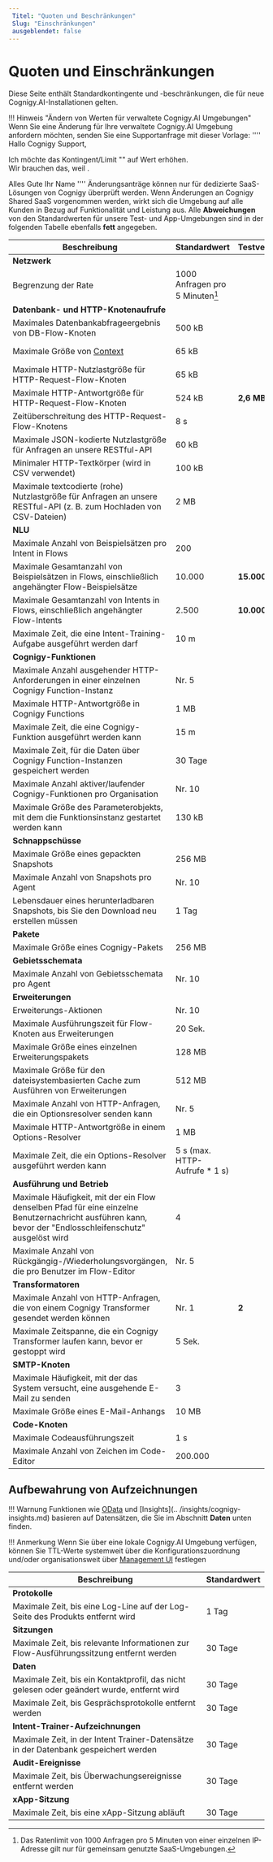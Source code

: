 ```yaml
---
 Titel: "Quoten und Beschränkungen" 
 Slug: "Einschränkungen" 
 ausgeblendet: false 
---
```


# Quoten und Einschränkungen

Diese Seite enthält Standardkontingente und -beschränkungen, die für neue Cognigy.AI-Installationen gelten. 

!!! Hinweis "Ändern von Werten für verwaltete Cognigy.AI Umgebungen"
    Wenn Sie eine Änderung für Ihre verwaltete Cognigy.AI Umgebung anfordern möchten, senden Sie eine Supportanfrage mit dieser Vorlage: 
    ''''
    Hallo Cognigy Support, 

Ich möchte das Kontingent/Limit "<Description>" auf <x> Wert erhöhen.  
    Wir brauchen das, weil <short explanation="" of="" your="" use="" case="">. 
 
Alles Gute 
    Ihr Name 
    ''''
    Änderungsanträge können nur für dedizierte SaaS-Lösungen von Cognigy überprüft werden. Wenn Änderungen an Cognigy Shared SaaS vorgenommen werden, wirkt sich die Umgebung auf alle Kunden in Bezug auf Funktionalität und Leistung aus.
Alle **Abweichungen** von den Standardwerten für unsere Test- und App-Umgebungen sind in der folgenden Tabelle ebenfalls **fett** angegeben.

| Beschreibung | Standardwert | Testversion | App |
|-----------------------------------------------------------------------------------------------------------------------------------|---------------------------------|------------|------------|
| **Netzwerk** |                                 |            |            |
| Begrenzung der Rate | 1000 Anfragen pro 5 Minuten[^*] |            |            |
| **Datenbank- und HTTP-Knotenaufrufe** |                                 |            |            |
| Maximales Datenbankabfrageergebnis von DB-Flow-Knoten | 500 kB |            |            |
| Maximale Größe von [Context](tools/interaction-panel/context.md) | 65 kB |            | **1,5 MB** |
| Maximale HTTP-Nutzlastgröße für HTTP-Request-Flow-Knoten | 65 kB |            |            |
| Maximale HTTP-Antwortgröße für HTTP-Request-Flow-Knoten | 524 kB | **2,6 MB** | **1,5 MB** |
| Zeitüberschreitung des HTTP-Request-Flow-Knotens | 8 s |            | **15 s** |
| Maximale JSON-kodierte Nutzlastgröße für Anfragen an unsere RESTful-API | 60 kB |            |            |
| Minimaler HTTP-Textkörper (wird in CSV verwendet) | 100 kB |            |            |
| Maximale textcodierte (rohe) Nutzlastgröße für Anfragen an unsere RESTful-API (z. B. zum Hochladen von CSV-Dateien) | 2 MB |            |            |
| **NLU** |                                 |            |            |
| Maximale Anzahl von Beispielsätzen pro Intent in Flows | 200 |            |            |
| Maximale Gesamtanzahl von Beispielsätzen in Flows, einschließlich angehängter Flow-Beispielsätze | 10.000 | **15.000** |            |
| Maximale Gesamtanzahl von Intents in Flows, einschließlich angehängter Flow-Intents | 2.500 | **10.000** |            |
| Maximale Zeit, die eine Intent-Training-Aufgabe ausgeführt werden darf | 10 m |            |            |
| **Cognigy-Funktionen** |                                 |            |            |
| Maximale Anzahl ausgehender HTTP-Anforderungen in einer einzelnen Cognigy Function-Instanz | Nr. 5 |            |            | 
| Maximale HTTP-Antwortgröße in Cognigy Functions | 1 MB |            |            |
| Maximale Zeit, die eine Cognigy-Funktion ausgeführt werden kann | 15 m |            |            |
| Maximale Zeit, für die Daten über Cognigy Function-Instanzen gespeichert werden | 30 Tage |            |            |
| Maximale Anzahl aktiver/laufender Cognigy-Funktionen pro Organisation | Nr. 10 |            |            |
| Maximale Größe des Parameterobjekts, mit dem die Funktionsinstanz gestartet werden kann | 130 kB |            |            |
| **Schnappschüsse** |                                 |            |            |
| Maximale Größe eines gepackten Snapshots | 256 MB |            |            |
| Maximale Anzahl von Snapshots pro Agent | Nr. 10 |            |            |
| Lebensdauer eines herunterladbaren Snapshots, bis Sie den Download neu erstellen müssen | 1 Tag |            |            |
| **Pakete** |                                 |            |            |
| Maximale Größe eines Cognigy-Pakets | 256 MB |            |            |
| **Gebietsschemata** |                                 |            |            |
| Maximale Anzahl von Gebietsschemata pro Agent | Nr. 10 |            |            |
| **Erweiterungen** |                                 |            |            |
| Erweiterungs-Aktionen | Nr. 10 |            |            |
| Maximale Ausführungszeit für Flow-Knoten aus Erweiterungen | 20 Sek. |            |            |
| Maximale Größe eines einzelnen Erweiterungspakets | 128 MB |            |            |
| Maximale Größe für den dateisystembasierten Cache zum Ausführen von Erweiterungen | 512 MB |            |            |
| Maximale Anzahl von HTTP-Anfragen, die ein Optionsresolver senden kann | Nr. 5 |            |            |
| Maximale HTTP-Antwortgröße in einem Options-Resolver | 1 MB |            |            |
| Maximale Zeit, die ein Options-Resolver ausgeführt werden kann | 5 s (max. HTTP-Aufrufe * 1 s) |            |            |
| **Ausführung und Betrieb** |                                 |            |            |
| Maximale Häufigkeit, mit der ein Flow denselben Pfad für eine einzelne Benutzernachricht ausführen kann, bevor der "Endlosschleifenschutz" ausgelöst wird | 4 |            |            |
| Maximale Anzahl von Rückgängig-/Wiederholungsvorgängen, die pro Benutzer im Flow-Editor | Nr. 5 |            |            |
| **Transformatoren** |                                 |            |            |
| Maximale Anzahl von HTTP-Anfragen, die von einem Cognigy Transformer gesendet werden können | Nr. 1 | **2** |            |
| Maximale Zeitspanne, die ein Cognigy Transformer laufen kann, bevor er gestoppt wird | 5 Sek. |            |            |
| **SMTP-Knoten** |                                 |            |            |
| Maximale Häufigkeit, mit der das System versucht, eine ausgehende E-Mail zu senden | 3 |            |            |
| Maximale Größe eines E-Mail-Anhangs | 10 MB |            |            |
| **Code-Knoten** |                                 |            |            |
| Maximale Codeausführungszeit | 1 s |            |            |
| Maximale Anzahl von Zeichen im Code-Editor | 200.000 |            |            |

[^*]: Das Ratenlimit von 1000 Anfragen pro 5 Minuten von einer einzelnen IP-Adresse gilt nur für gemeinsam genutzte SaaS-Umgebungen.

## Aufbewahrung von Aufzeichnungen

!!! Warnung
    Funktionen wie [OData](tools/analytics/odata-analytics-endpoint.md) und [Insights](.. /insights/cognigy-insights.md) basieren auf Datensätzen, die Sie im Abschnitt **Daten** unten finden.

!!! Anmerkung
    Wenn Sie über eine lokale Cognigy.AI Umgebung verfügen, können Sie TTL-Werte systemweit über die Konfigurationszuordnung und/oder organisationsweit über [Management UI](tools/management-ui.md) festlegen

| Beschreibung | Standardwert |
|------------------------------------------------------------------------------------------|---------------|
| **Protokolle** |               |
| Maximale Zeit, bis eine Log-Line auf der Log-Seite des Produkts entfernt wird | 1 Tag |
| **Sitzungen** |               |
| Maximale Zeit, bis relevante Informationen zur Flow-Ausführungssitzung entfernt werden | 30 Tage |
| **Daten** |               |
| Maximale Zeit, bis ein Kontaktprofil, das nicht gelesen oder geändert wurde, entfernt wird | 30 Tage |
| Maximale Zeit, bis Gesprächsprotokolle entfernt werden | 30 Tage |
| **Intent-Trainer-Aufzeichnungen** |               |
| Maximale Zeit, in der Intent Trainer-Datensätze in der Datenbank gespeichert werden | 30 Tage |
| **Audit-Ereignisse** |               |
| Maximale Zeit, bis Überwachungsereignisse entfernt werden | 30 Tage |
| **xApp-Sitzung** |               |
| Maximale Zeit, bis eine xApp-Sitzung abläuft | 30 Tage |

 </short></x></Description>
